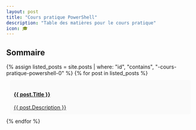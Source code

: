```yaml
---
layout: post
title: "Cours pratique PowerShell"
description: "Table des matières pour le cours pratique"
icon: 🎓
---
```


## Sommaire

<div>
    {% assign listed_posts = site.posts | where: "id", "contains", "-cours-pratique-powershell-0" %}
    {% for post in listed_posts %}
        <a href="{{ post.id }}" style="display: block; display: block; padding: 10px; margin: 10px; background: #fafafa; border-radius: 5px;">
            <h4>{{ post.Title }}</h4>
            <span>{{ post.Description }}</span>
        </a>
    {% endfor %}
</div>